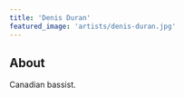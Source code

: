 ```yaml
---
title: 'Denis Duran'
featured_image: 'artists/denis-duran.jpg'
---
```


## About

Canadian bassist.

